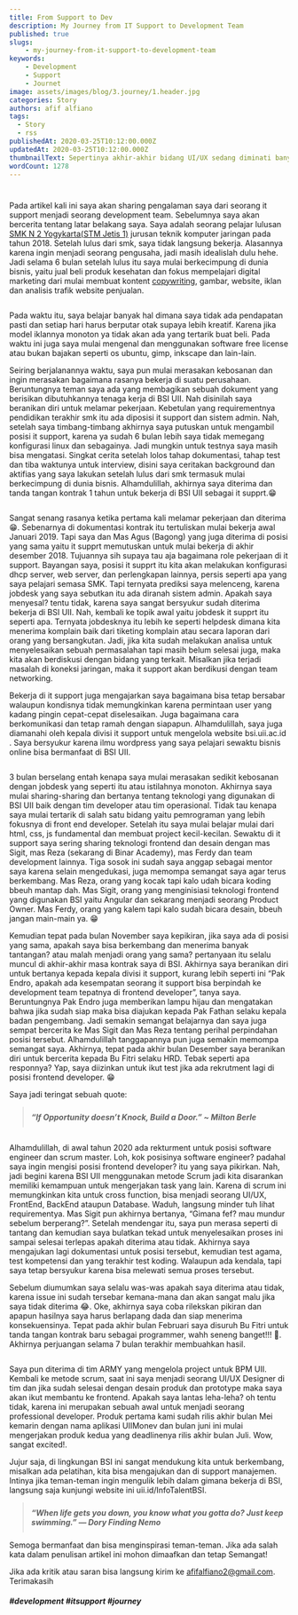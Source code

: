 ```yaml
---
title: From Support to Dev
description: My Journey from IT Support to Development Team
published: true
slugs:
    - my-journey-from-it-support-to-development-team
keywords: 
    - Development
    - Support
    - Journet
image: assets/images/blog/3.journey/1.header.jpg
categories: Story
authors: afif alfiano
tags:
  - Story
  - rss
publishedAt: 2020-03-25T10:12:00.000Z
updatedAt: 2020-03-25T10:12:00.000Z
thumbnailText: Sepertinya akhir-akhir bidang UI/UX sedang diminati banyak orang. Apakah teman-teman pernah mendengar istilah heuristik? atau mendengar istilah UX? saya yakin kalo istilah UX pasti sudah familiar ya, tapi bagaimana dengan heuristik? kalau belum familiar mari kita pelajari
wordCount: 1278
---
```


#

Pada artikel kali ini saya akan sharing pengalaman saya dari seorang it support menjadi seorang development team. Sebelumnya saya akan bercerita tentang latar belakang saya. Saya adalah seorang pelajar lulusan <a href="http://www.smk2-yk.sch.id/">SMK N 2 Yogykarta(STM Jetis 1)</a> jurusan teknik komputer jaringan pada tahun 2018. Setelah lulus dari smk, saya tidak langsung bekerja. Alasannya karena ingin menjadi seorang pengusaha, jadi masih idealislah dulu hehe. Jadi selama 6 bulan setelah lulus itu saya mulai berkecimpung di dunia bisnis, yaitu jual beli produk kesehatan dan fokus mempelajari digital marketing dari mulai membuat kontent <a href="https://en.wikipedia.org/wiki/Copywriting#:~:text=Copywriting%20is%20the%20act%20or,to%20take%20a%20particular%20action.">copywriting</a>, gambar, website, iklan dan analisis trafik website penjualan.

<img scr="assets/images/blog/3.journey/2.image.jpg">

Pada waktu itu, saya belajar banyak hal dimana saya tidak ada pendapatan pasti dan setiap hari harus berputar otak supaya lebih kreatif. Karena jika model iklannya monoton ya tidak akan ada yang tertarik buat beli. Pada waktu ini juga saya mulai mengenal dan menggunakan software free license atau bukan bajakan seperti os ubuntu, gimp, inkscape dan lain-lain.

Seiring berjalanannya waktu, saya pun mulai merasakan kebosanan dan ingin merasakan bagaimana rasanya bekerja di suatu perusahaan. Beruntungnya teman saya ada yang membagikan sebuah dokument yang berisikan dibutuhkannya tenaga kerja di BSI UII. Nah disinilah saya beranikan diri untuk melamar pekerjaan. Kebetulan yang requirementnya pendidikan terakhir smk itu ada diposisi it support dan sistem admin. Nah, setelah saya timbang-timbang akhirnya saya putuskan untuk mengambil posisi it support, karena ya sudah 6 bulan lebih saya tidak memegang konfigurasi linux dan sebagainya. Jadi mungkin untuk testnya saya masih bisa mengatasi. Singkat cerita setelah lolos tahap dokumentasi, tahap test dan tiba waktunya untuk interview, disini saya ceritakan background dan aktifias yang saya lakukan setelah lulus dari smk termasuk mulai berkecimpung di dunia bisnis. Alhamdulillah, akhirnya saya diterima dan tanda tangan kontrak 1 tahun untuk bekerja di BSI UII sebagai it supprt.😁

<img scr="assets/images/blog/3.journey/3.image.jpg">

Sangat senang rasanya ketika pertama kali melamar pekerjaan dan diterima 😁. Sebenarnya di dokumentasi kontrak itu tertuliskan mulai bekerja awal Januari 2019. Tapi saya dan Mas Agus (Bagong) yang juga diterima di posisi yang sama yaitu it supprt memutuskan untuk mulai bekerja di akhir desember 2018. Tujuannya sih supaya tau aja bagaimana role pekerjaan di it support. Bayangan saya, posisi it supprt itu kita akan melakukan konfigurasi dhcp server, web server, dan perlengkapan lainnya, persis seperti apa yang saya pelajari semasa SMK. Tapi ternyata prediksi saya melenceng, karena jobdesk yang saya sebutkan itu ada diranah sistem admin. Apakah saya menyesal? tentu tidak, karena saya sangat bersyukur sudah diterima bekerja di BSI UII. Nah, kembali ke topik awal yaitu jobdesk it supprt itu seperti apa. Ternyata jobdesknya itu lebih ke seperti helpdesk dimana kita menerima komplain baik dari tiketing komplain atau secara laporan dari orang yang bersangkutan. Jadi, jika kita sudah melakukan analisa untuk menyelesaikan sebuah permasalahan tapi masih belum selesai juga, maka kita akan berdiskusi dengan bidang yang terkait. Misalkan jika terjadi masalah di koneksi jaringan, maka it support akan berdikusi dengan team networking.

Bekerja di it support juga mengajarkan saya bagaimana bisa tetap bersabar walaupun kondisnya tidak memungkinkan karena permintaan user yang kadang pingin cepat-cepat diselesaikan. Juga bagaimana cara berkomunikasi dan tetap ramah dengan siapapun. Alhamdulillah, saya juga diamanahi oleh kepala divisi it support untuk mengelola website bsi.uii.ac.id . Saya bersyukur karena ilmu wordpress yang saya pelajari sewaktu bisnis online bisa bermanfaat di BSI UII.

<img scr="assets/images/blog/3.journey/4.image.jpg">

3 bulan berselang entah kenapa saya mulai merasakan sedikit kebosanan dengan jobdesk yang seperti itu atau istilahnya monoton. Akhirnya saya mulai sharing-sharing dan bertanya tentang teknologi yang digunakan di BSI UII baik dengan tim developer atau tim operasional. Tidak tau kenapa saya mulai tertarik di salah satu bidang yaitu pemrograman yang lebih fokusnya di front end developer. Setelah itu saya mulai belajar mulai dari html, css, js fundamental dan membuat project kecil-kecilan. Sewaktu di it support saya sering sharing teknologi frontend dan desain dengan mas Sigit, mas Reza (sekarang di Binar Academy), mas Ferdy dan team development lainnya. Tiga sosok ini sudah saya anggap sebagai mentor saya karena selain mengedukasi, juga memompa semangat saya agar terus berkembang. Mas Reza, orang yang kocak tapi kalo udah bicara koding bbeuh mantap dah. Mas Sigit, orang yang menginisiasi teknologi frontend yang digunakan BSI yaitu Angular dan sekarang menjadi seorang Product Owner. Mas Ferdy, orang yang kalem tapi kalo sudah bicara desain, bbeuh jangan main-main ya. 😁

Kemudian tepat pada bulan November saya kepikiran, jika saya ada di posisi yang sama, apakah saya bisa berkembang dan menerima banyak tantangan? atau malah menjadi orang yang sama? pertanyaan itu selalu muncul di akhir-akhir masa kontrak saya di BSI. Akhirnya saya beranikan diri untuk bertanya kepada kepala divisi it support, kurang lebih seperti ini “Pak Endro, apakah ada kesempatan seorang it support bisa berpindah ke development team tepatnya di frontend developer”, tanya saya. Beruntungnya Pak Endro juga memberikan lampu hijau dan mengatakan bahwa jika sudah siap maka bisa diajukan kepada Pak Fathan selaku kepala badan pengembang. Jadi semakin semangat belajarnya dan saya juga sempat bercerita ke Mas Sigit dan Mas Reza tentang perihal perpindahan posisi tersebut. Alhamdulillah tanggapannya pun juga semakin memompa semangat saya. Akhirnya, tepat pada akhir bulan Desember saya beranikan diri untuk bercerita kepada Bu Fitri selaku HRD. Tebak seperti apa responnya? Yap, saya diizinkan untuk ikut test jika ada rekrutment lagi di posisi frontend developer. 😁

Saya jadi teringat sebuah quote:

<blockquote style="padding-top:10px;padding-bottom:10px;"><strong><em>
“If Opportunity doesn’t Knock, Build a Door.” ~ Milton Berle</em></strong></blockquote>

<img scr="assets/images/blog/3.journey/5.image.jpg">

Alhamdulillah, di awal tahun 2020 ada rekturment untuk posisi software engineer dan scrum master. Loh, kok posisinya software engineer? padahal saya ingin mengisi posisi frontend developer? itu yang saya pikirkan. Nah, jadi begini karena BSI UII menggunakan metode Scrum jadi kita disarankan memiliki kemampuan untuk mengerjakan task yang lain. Karena di scrum ini memungkinkan kita untuk cross function, bisa menjadi seorang UI/UX, FrontEnd, BackEnd ataupun Database. Waduh, langsung minder tuh lihat requirementya. Mas Sigit pun akhirnya bertanya, “Gimana fef? mau mundur sebelum berperang?”. Setelah mendengar itu, saya pun merasa seperti di tantang dan kemudian saya bulatkan tekad untuk menyelesaikan proses ini sampai selesai terlepas apakah diterima atau tidak. Akhirnya saya mengajukan lagi dokumentasi untuk posisi tersebut, kemudian test agama, test kompetensi dan yang terakhir test koding. Walaupun ada kendala, tapi saya tetap bersyukur karena bisa melewati semua proses tersebut.

Sebelum diumumkan saya selalu was-was apakah saya diterima atau tidak, karena issue ini sudah tersebar kemana-mana dan akan sangat malu jika saya tidak diterima 😂. Oke, akhirnya saya coba rilekskan pikiran dan apapun hasilnya saya harus berlapang dada dan siap menerima konsekuensinya. Tepat pada akhir bulan Februari saya disuruh Bu Fitri untuk tanda tangan kontrak baru sebagai programmer, wahh seneng banget!!! 🤩. Akhirnya perjuangan selama 7 bulan terakhir membuahkan hasil.

<img scr="assets/images/blog/3.journey/6.image.jpg">

Saya pun diterima di tim ARMY yang mengelola project untuk BPM UII. Kembali ke metode scrum, saat ini saya menjadi seorang UI/UX Designer di tim dan jika sudah selesai dengan desain produk dan prototype maka saya akan ikut membantu ke frontend. Apakah saya lantas leha-leha? oh tentu tidak, karena ini merupakan sebuah awal untuk menjadi seorang professional developer. Produk pertama kami sudah rilis akhir bulan Mei kemarin dengan nama aplikasi UIIMonev dan bulan juni ini mulai mengerjakan produk kedua yang deadlinenya rilis akhir bulan Juli. Wow, sangat excited!.

Jujur saja, di lingkungan BSI ini sangat mendukung kita untuk berkembang, misalkan ada pelatihan, kita bisa mengajukan dan di support manajemen. Intinya jika teman-teman ingin mengulik lebih dalam gimana bekerja di BSI, langsung saja kunjungi website ini uii.id/InfoTalentBSI.

<blockquote style="padding-top:10px;padding-bottom:10px;"><strong><em>
“When life gets you down, you know what you gotta do? Just keep swimming.” — Dory Finding Nemo</em></strong></blockquote>

Semoga bermanfaat dan bisa menginspirasi teman-teman. Jika ada salah kata dalam penulisan artikel ini mohon dimaafkan dan tetap Semangat!

Jika ada kritik atau saran bisa langsung kirim ke afifalfiano2@gmail.com. Terimakasih

##### #development #itsupport #journey
